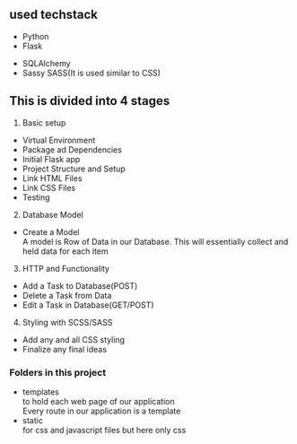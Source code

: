 ## used techstack
- Python
- Flask
* SQLAlchemy
* Sassy SASS(It is used similar to CSS)

## This is divided into 4 stages
1. Basic setup
* Virtual Environment
* Package ad Dependencies
* Initial Flask app
* Project Structure and Setup
* Link HTML Files
* Link CSS Files
* Testing

2. Database Model
* Create a Model<br>
A model is Row of Data in our Database. This will essentially collect and held data for each item

3. HTTP and Functionality
* Add a Task to Database(POST)
* Delete a Task from Data
* Edit a Task in Database(GET/POST)

4. Styling with SCSS/SASS
* Add any and all CSS styling
* Finalize any final ideas

### Folders in this project
* templates</br>
to hold each web page of our application</br>
Every route in our application is a template
* static</br>
for css and javascript files but here only css
